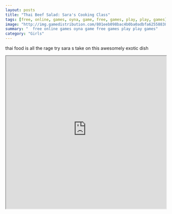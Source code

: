 ```yaml
---
layout: posts
title: "Thai Beef Salad: Sara's Cooking Class"
tags: [free, online, games, oyna, game, free, games, play, play, games]
image: "http://img.gamedistribution.com/801eeb098bac4b0ba0adbfa62558838d.jpg"
summary: "  free online games oyna game free games play play games"
category: "Girls"
---
```


thai food is all the rage try sara s take on this awesomely exotic dish

<iframe width="100%" height="480px;" src="http://flash.gamedistribution.com?game=801eeb098bac4b0ba0adbfa62558838d"></iframe>